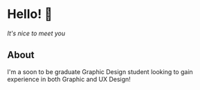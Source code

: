 # Hello! 👋
*It's nice to meet you* 


## About
I'm a soon to be graduate Graphic Design student looking to gain experience in both Graphic and UX Design!
